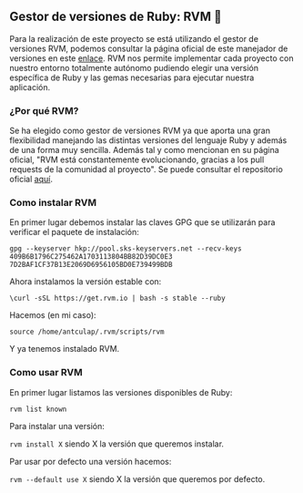 ## Gestor de versiones de Ruby: RVM :small_orange_diamond:
Para la realización de este proyecto se está utilizando el gestor de versiones RVM, podemos consultar la página oficial de este manejador de versiones en este [enlace](https://rvm.io/).
RVM nos permite implementar cada proyecto con nuestro entorno totalmente autónomo pudiendo elegir una versión específica de Ruby y las gemas necesarias para ejecutar nuestra aplicación.

### ¿Por qué RVM?
Se ha elegido como gestor de versiones RVM ya que aporta una gran flexibilidad manejando las distintas versiones del lenguaje Ruby y además de una forma muy sencilla.  Además tal y como mencionan en su página oficial, "RVM está constantemente evolucionando, gracias a los pull requests de la comunidad al proyecto". Se puede consultar el repositorio oficial [aquí](https://github.com/rvm/rvm).
### Como instalar RVM

En primer lugar debemos instalar las claves GPG que se utilizarán para verificar el paquete de instalación:

`gpg --keyserver hkp://pool.sks-keyservers.net --recv-keys 409B6B1796C275462A1703113804BB82D39DC0E3 7D2BAF1CF37B13E2069D6956105BD0E739499BDB`

Ahora instalamos la versión estable con: 

`\curl -sSL https://get.rvm.io | bash -s stable --ruby`

Hacemos (en mi caso):

`source /home/antculap/.rvm/scripts/rvm`

Y ya tenemos instalado RVM.
### Como usar RVM
En primer lugar listamos las versiones disponibles de Ruby:

`rvm list known`

Para instalar una versión:

`rvm install X` siendo X la versión que queremos instalar.

Par usar por defecto una versión hacemos:

`rvm --default use X` siendo X la versión que queremos por defecto.
